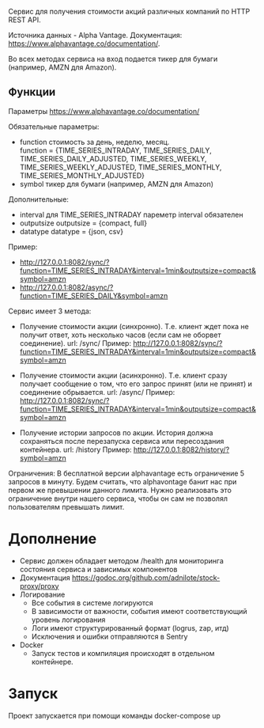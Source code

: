 Сервис для получения стоимости акций различных компаний по HTTP REST API.

Источника данных - Alpha Vantage.
Документация: https://www.alphavantage.co/documentation/.


Во всех методах сервиса на вход подается тикер для бумаги (например, AMZN для Amazon).

## Функции
Параметры https://www.alphavantage.co/documentation/

Обязательные параметры:
- function
    стоимость за день, неделю, месяц.  
    function = {TIME_SERIES_INTRADAY, TIME_SERIES_DAILY, TIME_SERIES_DAILY_ADJUSTED, TIME_SERIES_WEEKLY, TIME_SERIES_WEEKLY_ADJUSTED, TIME_SERIES_MONTHLY, TIME_SERIES_MONTHLY_ADJUSTED}
- symbol
    тикер для бумаги (например, AMZN для Amazon)

Дополнительные:
- interval
    для TIME_SERIES_INTRADAY пареметр interval обязателен
- outputsize
    outputsize = {compact, full}
- datatype
    datatype = {json, csv}

Пример:
- http://127.0.0.1:8082/sync/?function=TIME_SERIES_INTRADAY&interval=1min&outputsize=compact&symbol=amzn
- http://127.0.0.1:8082/async/?function=TIME_SERIES_DAILY&symbol=amzn


Сервис имеет 3 метода:
- Получение стоимости акции (синхронно). Т.е. клиент ждет пока не получит ответ, хоть несколько часов (если сам не оборвет соединение).
    url: /sync/
    Пример: http://127.0.0.1:8082/sync/?function=TIME_SERIES_INTRADAY&interval=1min&outputsize=compact&symbol=amzn

- Получение стоимости акции (асинхронно). Т.е. клиент сразу получает сообщение о том, что его запрос принят (или не принят) и соединение обрывается.
    url: /async/
    Пример: http://127.0.0.1:8082/sync/?function=TIME_SERIES_INTRADAY&interval=1min&outputsize=compact&symbol=amzn

- Получение истории запросов по акции. История должна сохраняться после перезапуска сервиса или пересоздания контейнера.
    url: /history
    Пример: http://127.0.0.1:8082/history/?symbol=amzn

Ограничения:
В бесплатной версии alphavantage есть ограничение 5 запросов в минуту.
Будем считать, что alphavontage банит нас при первом же превышении данного лимита.
Нужно реализовать это ограничение внутри нашего сервиса, чтобы он сам не позволял пользователям превышать лимит.

# Дополнение

- Сервис должен обладает методом /health для мониторинга состояния сервиса и зависимых компонентов
- Документация
    https://godoc.org/github.com/adnilote/stock-proxy/proxy
- Логирование
    * Все события в системе логируются
    * В зависимости от важности, события имеют соответствующий уровень логирования
    * Логи имеют структурированный формат (logrus, zap, итд)
    * Исключения и ошибки отправляются в Sentry
- Docker
    * Запуск тестов и компиляция происходят в отдельном контейнере.

# Запуск
Проект запускается при помощи команды docker-compose up